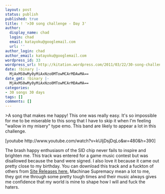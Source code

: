 ```yaml
---
layout: post
status: publish
published: true
title: ! '>30 song challenge - Day 3'
author:
  display_name: chad
  login: chad
  email: katayoku@googlemail.com
  url: ''
author_login: chad
author_email: katayoku@googlemail.com
wordpress_id: 33
wordpress_url: http://kitation.wordpress.com/2011/03/22/30-song-challenge-day-3
date: !binary |-
  MjAxMS0wMy0yMiAxNzo0MTowMCArMDAwMA==
date_gmt: !binary |-
  MjAxMS0wMy0yMiAxNzo0MTowMCArMDAwMA==
categories:
- 30 songs 30 days
tags: []
comments: []
---
```

<p>&gt;A song that makes me happy! This one was really easy. It's so impossible for me to be miserable to this song that I have to skip it when I'm feeling "wallow in my misery" type emo. This band are likely to appear a lot in this challenge. </p>
<p>[youtube http://www.youtube.com/watch?v=kUljDsjDqLo&amp;w=480&amp;h=390]</p>
<p>The brash happy enthusiasm of the SID chip never fails to inspire and brighten me. This track was entered for a game music contest but was disallowed because the band were signed. I also love it because it came out pretty close to my birthday. You can download this track and a fuckton of others from <a href="http://machinaesupremacy.com/music/">Site Releases here.</a> Machinae Supremacy mean a lot to me, they got me through some pretty tough times and their music always gives me confidence that my world is mine to shape how I will and fuck the haters.</p>
